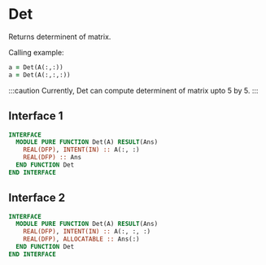 # Det

Returns determinent of matrix.

Calling example:

```fortran
a = Det(A(:,:))
a = Det(A(:,:,:))
```

:::caution
Currently, Det can compute determinent of matrix upto 5 by 5.
:::

## Interface 1

```fortran
INTERFACE
  MODULE PURE FUNCTION Det(A) RESULT(Ans)
    REAL(DFP), INTENT(IN) :: A(:, :)
    REAL(DFP) :: Ans
  END FUNCTION Det
END INTERFACE
```

## Interface 2

```fortran
INTERFACE
  MODULE PURE FUNCTION Det(A) RESULT(Ans)
    REAL(DFP), INTENT(IN) :: A(:, :, :)
    REAL(DFP), ALLOCATABLE :: Ans(:)
  END FUNCTION Det
END INTERFACE
```
